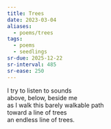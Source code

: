 ```yaml
---
title: Trees
date: 2023-03-04
aliases:
  - poems/trees
tags:
  - poems
  - seedlings
sr-due: 2025-12-22
sr-interval: 485
sr-ease: 250
---
```

I try to listen to sounds  
above, below, beside me  
as I walk this barely walkable path  
toward a line of trees  
an endless line of trees.  